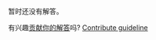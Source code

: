 
暂时还没有解答。

有兴趣[贡献你的解答](https://github.com/BFEdev/BFE.dev-solutions/blob/main/quiz/try-catch-finally_zh.md)吗? [Contribute guideline](https://github.com/BFEdev/BFE.dev-solutions#how-to-contribute)
